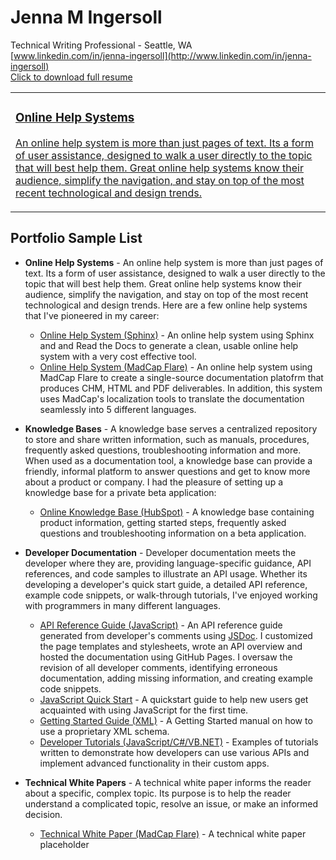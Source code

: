 # Jenna M Ingersoll
Technical Writing Professional - Seattle, WA<br />
[www.linkedin.com/in/jenna-ingersoll](http://www.linkedin.com/in/jenna-ingersoll) <br />
[Click to download full resume](https://drive.google.com/open?id=0B8WUv5172EuCQndhVzQzY1hQcWxfdmpORG1xMWhjZUM3TmxB)

<a href="sphinx/overview.html"><table class="card">
  <tr>
     <td><h3>Online Help Systems</h3><p>An online help system is more than just pages of text. Its a form of user assistance, designed to walk a user directly to the topic that will best help them. Great online help systems know their audience, simplify the navigation, and stay on top of the most recent technological and design trends.</p></h3></td>
  </tr>
</table></a>



## Portfolio Sample List

* **Online Help Systems** - An online help system is more than just pages of text. Its a form of user assistance, designed to walk a user directly to the topic that will best help them. Great online help systems know their audience, simplify the navigation, and stay on top of the most recent technological and design trends. Here are a few online help systems that I've pioneered in my career:

    * [Online Help System (Sphinx)](sphinx/overview.md) - An online help system using Sphinx and and Read the Docs to generate a clean, usable online help system with a very cost effective tool. 
    * [Online Help System (MadCap Flare)](flare/overview.md) - An online help system using MadCap Flare to create a single-source documentation platofrm that produces CHM, HTML and PDF deliverables. In addition, this system uses MadCap's localization tools to translate the documentation seamlessly into 5 different languages.
* **Knowledge Bases** - A knowledge base serves a centralized repository to store and share written information, such as manuals, procedures, frequently asked questions, troubleshooting information and more. When used as a documentation tool, a knowledge base can provide a friendly, informal platform to answer questions and get to know more about a product or company. I had the pleasure of setting up a knowledge base for a private beta application:

    * [Online Knowledge Base (HubSpot)](kb/overview.md) - A knowledge base containing product information, getting started steps, frequently asked questions and troubleshooting information on a beta application.
* **Developer Documentation** - Developer documentation meets the developer where they are, providing language-specific guidance, API references, and code samples to illustrate an API usage. Whether its developing a developer's quick start guide, a detailed API reference, example code snippets, or walk-through tutorials, I've enjoyed working with programmers in many different languages.

    * [API Reference Guide (JavaScript)](js/overview.md) - An API reference guide generated from developer's comments using [JSDoc](https://jsdoc.app). I customized the page templates and stylesheets, wrote an API overview and hosted the documentation using GitHub Pages. I oversaw the revision of all developer comments, identifying erroneous documentation, adding missing information, and creating example code snippets.
    * [JavaScript Quick Start](js-tips/overview.md) - A quickstart guide to help new users get acquainted with using JavaScript for the first time. 
    * [Getting Started Guide (XML)](xml/overview.md) - A Getting Started manual on how to use a proprietary XML schema.
    * [Developer Tutorials (JavaScript/C#/VB.NET)](tutorial/overview.md) - Examples of tutorials written to demonstrate how developers can use various APIs and implement advanced functionality in their custom apps. 

* **Technical White Papers** - A technical white paper informs the reader about a specific, complex topic. Its purpose is to help the reader understand a complicated topic, resolve an issue, or make an informed decision.

   * [Technical White Paper (MadCap Flare)](whitepaper/overview.md) - A technical white paper placeholder
